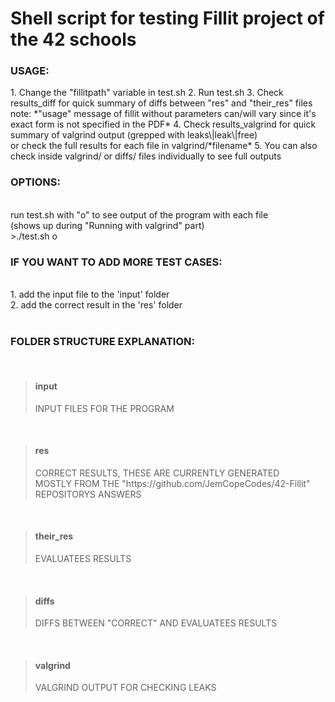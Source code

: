 <h1> Shell script for testing Fillit project of the 42 schools </h1>

<h3>USAGE:</h3>
1. Change the "fillitpath" variable in test.sh
2. Run test.sh
3. Check results_diff for quick summary of diffs between "res" and "their_res" files
	<br>note: *"usage" message of fillit without parameters can/will vary since it's exact form is not specified in the PDF*
4. Check results_valgrind for quick summary of valgrind output (grepped with leaks\|leak\|free)
	<br>or check the full results for each file in valgrind/*filename*
5. You can also check inside valgrind/ or diffs/ files individually to see full outputs

<h3>OPTIONS:</h3><br>
run test.sh with "o" to see output of the program with each file<br>
(shows up during "Running with valgrind" part) <br>
>./test.sh o
<br>

<h3>IF YOU WANT TO ADD MORE TEST CASES:</h3><br>
1. add the input file to the	 'input' folder<br>
2. add the correct result in the 'res'	 folder

<br>
<br>
<h3>FOLDER STRUCTURE EXPLANATION:</h3><br>

><h4>input</h4>
>INPUT FILES FOR THE PROGRAM
<br>

><h4>res</h4>
>CORRECT RESULTS, THESE ARE CURRENTLY GENERATED <br> MOSTLY FROM THE "https://github.com/JemCopeCodes/42-Fillit" REPOSITORYS ANSWERS
<br>

><h4>their_res</h4>
>EVALUATEES RESULTS
<br>

><h4>diffs</h4>
>DIFFS BETWEEN "CORRECT" AND EVALUATEES RESULTS
<br>

><h4>valgrind</h4>
>VALGRIND OUTPUT FOR CHECKING LEAKS
<br>
